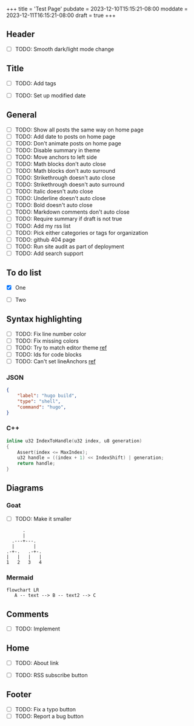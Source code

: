 +++
title = 'Test Page'
pubdate = 2023-12-10T15:15:21-08:00
moddate = 2023-12-11T16:15:21-08:00
draft = true
+++



## Header
- [ ] TODO: Smooth dark/light mode change



## Title
- [ ] TODO: Add tags
- [ ] TODO: Set up modified date



## General
- [ ] TODO: Show all posts the same way on home page
- [ ] TODO: Add date to posts on home page
- [ ] TODO: Don't animate posts on home page
- [ ] TODO: Disable summary in theme
- [ ] TODO: Move anchors to left side
- [ ] TODO: Math blocks don't auto close
- [ ] TODO: Math blocks don't auto surround
- [ ] TODO: Strikethrough doesn't auto close
- [ ] TODO: Strikethrough doesn't auto surround
- [ ] TODO: Italic doesn't auto close
- [ ] TODO: Underline doesn't auto close
- [ ] TODO: Bold doesn't auto close
- [ ] TODO: Markdown comments don't auto close
- [ ] TODO: Require summary if draft is not true
- [ ] TODO: Add my rss list
- [ ] TODO: Pick either categories or tags for organization
- [ ] TODO: github 404 page
- [ ] TODO: Run site audit as part of deployment
- [ ] TODO: Add search support

<!-- comment text -->



## To do list
- [x] One
- [ ] Two


## Syntax highlighting
- [ ] TODO: Fix line number color
- [ ] TODO: Fix missing colors
- [ ] TODO: Try to match editor theme [ref](https://gohugo.io/content-management/syntax-highlighting/#generate-syntax-highlighter-css)
- [ ] TODO: Ids for code blocks
- [ ] TODO: Can't set lineAnchors [ref](https://discourse.gohugo.io/t/anchorlinenos-true-attribute-doesnt-work-when-using-code-fences/36564/3)

### JSON
```json {lineanchors=json}
{
	"label": "hugo build",
	"type": "shell",
	"command": "hugo",
}
```

### C++
```cpp {lineanchors=cpp,hl_lines="4-5"}
inline u32 IndexToHandle(u32 index, u8 generation)
{
	Assert(index <= MaxIndex);
	u32 handle = ((index + 1) << IndexShift) | generation;
	return handle;
}
```



## Diagrams
### Goat
- [ ] TODO: Make it smaller

```goat
      .
      |
  .---+---.
  |       |
.-+-.   .-+-.
|   |   |   |
1   2   3   4
```
### Mermaid
```mermaid
flowchart LR
   A -- text --> B -- text2 --> C
```



## Comments
- [ ] TODO: Implement



## Home
- [ ] TODO: About link
- [ ] TODO: RSS subscribe button



## Footer
- [ ] TODO: Fix a typo button
- [ ] TODO: Report a bug button
